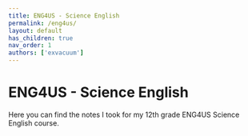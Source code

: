 ```yaml
---
title: ENG4US - Science English
permalink: /eng4us/
layout: default
has_children: true
nav_order: 1
authors: ['exvacuum']
---
```


# ENG4US - Science English
Here you can find the notes I took for my 12th grade ENG4US Science English course.